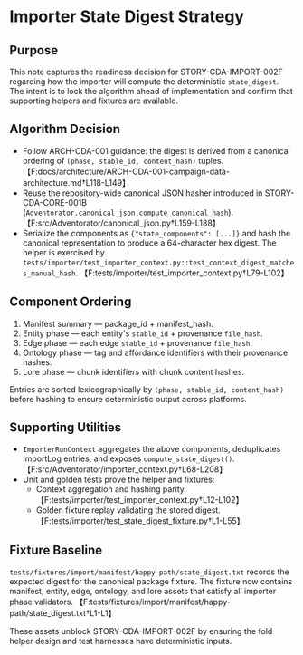 # Importer State Digest Strategy

## Purpose

This note captures the readiness decision for STORY-CDA-IMPORT-002F regarding
how the importer will compute the deterministic `state_digest`. The intent is to
lock the algorithm ahead of implementation and confirm that supporting helpers
and fixtures are available.

## Algorithm Decision

- Follow ARCH-CDA-001 guidance: the digest is derived from a canonical ordering
  of `(phase, stable_id, content_hash)` tuples. 【F:docs/architecture/ARCH-CDA-001-campaign-data-architecture.md†L118-L149】
- Reuse the repository-wide canonical JSON hasher introduced in STORY-CDA-CORE-001B
  (`Adventorator.canonical_json.compute_canonical_hash`). 【F:src/Adventorator/canonical_json.py†L159-L188】
- Serialize the components as `{"state_components": [...]}` and hash the
  canonical representation to produce a 64-character hex digest. The helper is
  exercised by `tests/importer/test_importer_context.py::test_context_digest_matches_manual_hash`.
  【F:tests/importer/test_importer_context.py†L79-L102】

## Component Ordering

1. Manifest summary — package_id + manifest_hash.
2. Entity phase — each entity's `stable_id` + provenance `file_hash`.
3. Edge phase — each edge `stable_id` + provenance `file_hash`.
4. Ontology phase — tag and affordance identifiers with their provenance
   hashes.
5. Lore phase — chunk identifiers with chunk content hashes.

Entries are sorted lexicographically by `(phase, stable_id, content_hash)` before
hashing to ensure deterministic output across platforms.

## Supporting Utilities

- `ImporterRunContext` aggregates the above components, deduplicates ImportLog
  entries, and exposes `compute_state_digest()`. 【F:src/Adventorator/importer_context.py†L68-L208】
- Unit and golden tests prove the helper and fixtures:
  - Context aggregation and hashing parity. 【F:tests/importer/test_importer_context.py†L12-L102】
  - Golden fixture replay validating the stored digest.
    【F:tests/importer/test_state_digest_fixture.py†L1-L55】

## Fixture Baseline

`tests/fixtures/import/manifest/happy-path/state_digest.txt` records the
expected digest for the canonical package fixture. The fixture now contains
manifest, entity, edge, ontology, and lore assets that satisfy all importer
phase validators. 【F:tests/fixtures/import/manifest/happy-path/state_digest.txt†L1-L1】

These assets unblock STORY-CDA-IMPORT-002F by ensuring the fold helper design
and test harnesses have deterministic inputs.
